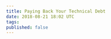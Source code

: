 ```yaml
---
title: Paying Back Your Technical Debt
date: 2018-08-21 18:02 UTC
tags: 
published: false
---
```



